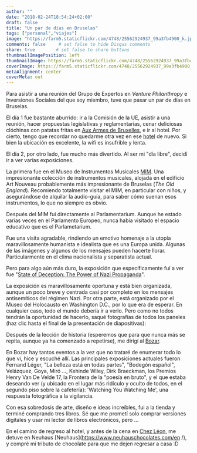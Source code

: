 ```yaml
---
author: ""
date: "2018-02-24T18:54:24+02:00"
draft: false
title: "Un par de días en Bruselas"
tags: ["personal","viajes"]
image: "https://farm5.staticflickr.com/4748/25562924937_99a3fb4900_k.jpg"
comments: false     # set false to hide Disqus comments
share: true        # set false to share buttons
thumbnailImagePosition: left
thumbnailImage: https://farm5.staticflickr.com/4748/25562924937_99a3fb4900_k.jpg
coverImage: https://farm5.staticflickr.com/4748/25562924937_99a3fb4900_k.jpg
metaAlignment: center
coverMeta: out
---
```


Para asistir a una reunión del Grupo de Expertos en *Venture Philanthropy* e Inversiones Sociales del que soy miembro, tuve que pasar un par de días en Bruselas.

<!--more-->

El día 1 fue bastante aburrido: ir a la Comisión de la UE, asistir a una reunión, hacer propuestas legislativas y reglamentarias, cenar deliciosas clóchinas con patatas fritas en [Aux Armes de Bruxelles](http://www.auxarmesdebruxelles.com/en/), e ir al hotel. Por cierto, tengo que recordar no quedarme otra vez en ese [hotel](https://www.nh-hotels.com/hotel/nh-brussels-carrefour-de-l-europe) de nuevo. Si bien la ubicación es excelente, la wifi es insufrible y lenta.

El día 2, por otro lado, fue mucho más divertido. Al ser mi "día libre", decidí ir a ver varias exposiciones.

La primera fue en el Museo de Instrumentos Musicales [MIM](https://www.mim.be/). Una impresionante colección de instrumentos musicales, alojada en el edificio Art Nouveau probablemente más impresionante de Bruselas (*The Old England*). Recomiendo totalmente visitar el MIM, en particular con niños, y asegurándose de alquilar la audio-guía, para saber cómo suenan esos instrumentos, lo que no siempre es obvio.

Después del MIM fui directamente al Parlamentarium. Aunque he estado varias veces en el Parlamento Europeo, nunca había visitado el espacio educativo que es el Parlametarium.

Fue una visita agradable, rindiendo un emotivo homenaje a la utopía maravillosamente humanista e idealista que es una Europa unida. Algunas de las imágenes y algunos de los mensajes pueden hacerte llorar. Particularmente en el clima nacionalista y separatista actual.

Pero para algo aún más duro, la exposición que específicamente fuí a ver fue "[State of Deception: The Power of Nazi Propaganda](https://www.ushmm.org/propaganda/)".

La exposición es maravillosamente oportuna y está bien organizada, aunque un poco breve y centrada casi por completo en los mensajes antisemíticos del régimen Nazi. Por otra parte, está organizado por el Museo del Holocausto en Washington D.C., por lo que era de esperar. En cualquier caso, todo el mundo debería ir a verlo. Pero como no todos tendrán la oportunidad de hacerlo, saqué fotografías de todos los paneles (haz clic hasta el final de la presentación de diapositivas):

<div id="flickrembed"></div><div style="position:absolute; top:-70px; display:block; text-align:center; z-index:-1;"></div><script src='https://flickrembed.com/embed_v2.js.php?source=flickr&layout=responsive&input=www.flickr.com/photos/jcortell/albums/72157693035977754&sort=5&by=album&theme=default&scale=fill&limit=100&skin=default&autoplay=true'></script>

Después de la lección de historia (esperemos que para que nunca más se repita, aunque ya ha comenzado a repetirse), me dirigí al [Bozar](https://www.bozar.be/).

En Bozar hay tantos eventos a la vez que no trataré de enumerar todo lo que vi, hice y escuché allí. Las principales exposiciones actuales fueron Fernand Léger, "La belleza está en todas partes", "Bodegón español", Velázquez, Goya, Miró ..., Kehinde Wiley, Dirk Braeckman, los Premios Henry Van De Velde 17, la Frontera de la "poesía en bruto", y el que estaba deseando ver (y ubicado en el lugar más ridículo y oculto de todos, en el segundo piso sobre la cafetería): 'Watching You Watching Me', una respuesta fotográfica a la vigilancia.

Con esa sobredosis de arte, diseño e ideas increíbles, fui a la tienda y terminé comprando tres libros. Sé que me prometí solo comprar versiones digitales y usar mi lector de libros electrónicos, pero ...

En el camino de regreso al hotel, y antes de la cena en [Chez Léon](http://www.chezleon.be/en/), me detuve en Neuhaus [Neuhaus](https://www.neuhauschocolates.com/en /), y compré mi tributo de chocolate para que me dejen regresar a casa :D
